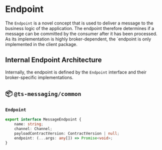 # Endpoint

The `Endpoint` is a novel concept that is used to deliver a message to the business logic of the application. The endpoint therefore determines if a message can be committed by the consumer after it has been processed. As its implementation is highly broker-dependent, the `endpoint is only implemented in the client package.

## Internal Endpoint Architecture

Internally, the endpoint is defined by the `Endpoint` interface and their broker-specific implementations.

## :package: `@ts-messaging/common`

### `Endpoint`

```ts
export interface MessageEndpoint {
    name: string;
    channel: Channel;
    payloadContractVersion: ContractVersion | null;
    endpoint: (...args: any[]) => Promise<void>;
}
```
